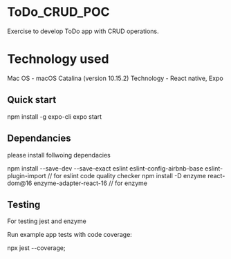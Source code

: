 
# ToDo_CRUD_POC
Exercise to develop ToDo app with CRUD operations.

# Technology used
Mac OS - macOS Catalina (version 10.15.2) Technology - React native, Expo


## Quick start

npm install -g expo-cli
expo start

## Dependancies 
please install follwoing dependacies 

npm install --save-dev --save-exact eslint eslint-config-airbnb-base eslint-plugin-import  // for eslint code quality checker
npm install -D enzyme react-dom@16 enzyme-adapter-react-16  // for enzyme
 

## Testing
For testing jest and enzyme 

Run example app tests with code coverage:

npx jest --coverage;